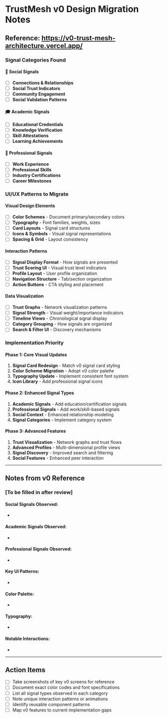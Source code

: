 # TrustMesh v0 Design Migration Notes

## Reference: https://v0-trust-mesh-architecture.vercel.app/

### Signal Categories Found

#### 🤝 Social Signals
- [ ] **Connections & Relationships**
- [ ] **Social Trust Indicators** 
- [ ] **Community Engagement**
- [ ] **Social Validation Patterns**

#### 🎓 Academic Signals  
- [ ] **Educational Credentials**
- [ ] **Knowledge Verification**
- [ ] **Skill Attestations**
- [ ] **Learning Achievements**

#### 💼 Professional Signals
- [ ] **Work Experience**
- [ ] **Professional Skills**
- [ ] **Industry Certifications** 
- [ ] **Career Milestones**

### UI/UX Patterns to Migrate

#### Visual Design Elements
- [ ] **Color Schemes** - Document primary/secondary colors
- [ ] **Typography** - Font families, weights, sizes
- [ ] **Card Layouts** - Signal card structures
- [ ] **Icons & Symbols** - Visual signal representations
- [ ] **Spacing & Grid** - Layout consistency

#### Interaction Patterns  
- [ ] **Signal Display Format** - How signals are presented
- [ ] **Trust Scoring UI** - Visual trust level indicators
- [ ] **Profile Layout** - User profile organization
- [ ] **Navigation Structure** - Tab/section organization
- [ ] **Action Buttons** - CTA styling and placement

#### Data Visualization
- [ ] **Trust Graphs** - Network visualization patterns
- [ ] **Signal Strength** - Visual weight/importance indicators  
- [ ] **Timeline Views** - Chronological signal display
- [ ] **Category Grouping** - How signals are organized
- [ ] **Search & Filter UI** - Discovery mechanisms

### Implementation Priority

#### Phase 1: Core Visual Updates
1. **Signal Card Redesign** - Match v0 signal card styling
2. **Color Scheme Migration** - Adopt v0 color palette
3. **Typography Update** - Implement consistent font system
4. **Icon Library** - Add professional signal icons

#### Phase 2: Enhanced Signal Types
1. **Academic Signals** - Add education/certification signals
2. **Professional Signals** - Add work/skill-based signals  
3. **Social Context** - Enhanced relationship modeling
4. **Signal Categories** - Implement category system

#### Phase 3: Advanced Features
1. **Trust Visualization** - Network graphs and trust flows
2. **Advanced Profiles** - Multi-dimensional profile views
3. **Signal Discovery** - Improved search and filtering
4. **Social Features** - Enhanced peer interaction

---

## Notes from v0 Reference

### [To be filled in after review]

#### Social Signals Observed:
- 

#### Academic Signals Observed:  
- 

#### Professional Signals Observed:
-

#### Key UI Patterns:
-

#### Color Palette:
-

#### Typography:
-

#### Notable Interactions:
-

---

## Action Items

- [ ] Take screenshots of key v0 screens for reference
- [ ] Document exact color codes and font specifications  
- [ ] List all signal types observed in each category
- [ ] Note unique interaction patterns or animations
- [ ] Identify reusable component patterns
- [ ] Map v0 features to current implementation gaps